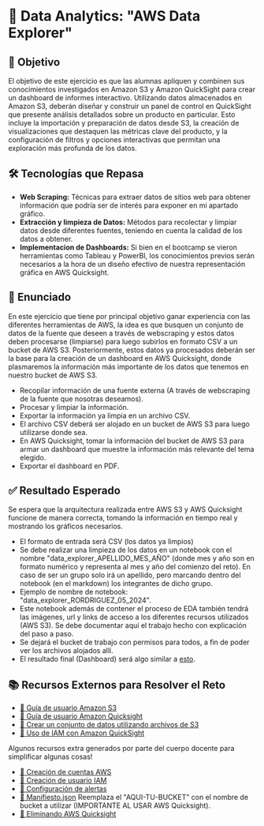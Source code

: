 # 🎯 Data Analytics: "AWS Data Explorer"

## 📌 Objetivo
El objetivo de este ejercicio es que las alumnas apliquen y combinen sus conocimientos investigados en Amazon S3 y Amazon QuickSight para crear un dashboard de informes interactivo. Utilizando datos almacenados en Amazon S3, deberán diseñar y construir un panel de control en QuickSight que presente análisis detallados sobre un producto en particular. Esto incluye la importación y preparación de datos desde S3, la creación de visualizaciones que destaquen las métricas clave del producto, y la configuración de filtros y opciones interactivas que permitan una exploración más profunda de los datos.

## 🛠️ Tecnologías que Repasa
- **Web Scraping:** Técnicas para extraer datos de sitios web para obtener información que podría ser de interés para exponer en mi apartado gráfico.
- **Extracción y limpieza de Datos:** Métodos para recolectar y limpiar datos desde diferentes fuentes, teniendo en cuenta la calidad de los datos a obtener.
- **Implementacion de Dashboards:** Si bien en el bootcamp se vieron herramientas como Tableau y PowerBI, los conocimientos previos serán necesarios a la hora de un diseño efectivo de nuestra representación gráfica en AWS Quicksight.


## 📝 Enunciado

En este ejercicio que tiene por principal objetivo ganar experiencia con las diferentes herramientas de AWS, la idea es que busquen un conjunto de datos de la fuente que deseen a través de webscraping y estos datos deben procesarse (limpiarse) para luego subirlos en formato CSV a un bucket de AWS S3. Posteriormente, estos datos ya procesados deberán ser la base para la creación de un dashboard en AWS Quicksight, donde plasmaremos la información más importante de los datos que tenemos en nuestro bucket de AWS S3.
- Recopilar información de una fuente externa (A través de webscraping de la fuente que nosotras deseamos).
- Procesar y limpiar la información.
- Exportar la información ya limpia en un archivo CSV.
- El archivo CSV deberá ser alojado en un bucket de AWS S3 para luego utilizarse donde sea.
- En AWS Quicksight, tomar la información del bucket de AWS S3 para armar un dashboard que muestre la información más relevante del tema elegido.
- Exportar el dashboard en PDF.


## ✅ Resultado Esperado

Se espera que la arquitectura realizada entre AWS S3 y AWS Quicksight funcione de manera correcta, tomando la información en tiempo real y mostrando los gráficos necesarios.

- El formato de entrada será CSV (los datos ya limpios)
- Se debe realizar una limpieza de los datos en un notebook con el nombre "data_explorer_APELLIDO_MES_AÑO" (donde mes y año son en formato numérico y representa al mes y año del comienzo del reto). En caso de ser un grupo solo irá un apellido, pero marcando dentro del notebook (en el markdown) los integrantes de dicho grupo.
- Ejemplo de nombre de notebook: "data_explorer_RORDRIGUEZ_05_2024".
- Este notebook además de contener el proceso de EDA también tendrá las imágenes, url y links de acceso a los diferentes recursos utilizados (AWS S3). Se debe documentar aquí el trabajo hecho con explicación del paso a paso.
- Se dejará el bucket de trabajo con permisos para todos, a fin de poder ver los archivos alojados allí.
- El resultado final (Dashboard) será algo similar a [esto](./recursos/ejemplo_dashboard_aws.pdf).

## 📚 Recursos Externos para Resolver el Reto
- [📖 Guía de usuario Amazon S3](https://docs.aws.amazon.com/es_es/AmazonS3/latest/userguide/Welcome.html)
- [📖 Guía de usuario Amazon Quicksight](https://docs.aws.amazon.com/es_es/quicksight/latest/user/welcome.html)
- [📖 Crear un conjunto de datos utilizando archivos de S3](https://docs.aws.amazon.com/es_es/quicksight/latest/user/create-a-data-set-s3.html)
- [📖 Uso de IAM con Amazon QuickSight](https://docs.aws.amazon.com/es_es/quicksight/latest/user/security-iam.html)

Algunos recursos extra generados por parte del cuerpo docente para simplificar algunas cosas!

- [📖 Creación de cuentas AWS](./recursos/creacion_cuenta_aws.pdf)
- [📖 Creación de usuario IAM](./recursos/creacion_usuario_iam.pdf)
- [📖 Configuración de alertas](./recursos/configuracion_de_alertas.pdf)
- [📖 Manifiesto.json](./recursos/manifiesto.json) Reemplaza el "AQUI-TU-BUCKET" con el nombre de bucket a utilizar (IMPORTANTE AL USAR AWS Quicksight).
- [📖 Eliminando AWS Quicksight](./recursos/eliminando_aws_quicksight.pdf)
